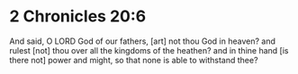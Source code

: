 # 2 Chronicles 20:6

And said, O LORD God of our fathers, [art] not thou God in heaven? and rulest [not] thou over all the kingdoms of the heathen? and in thine hand [is there not] power and might, so that none is able to withstand thee?